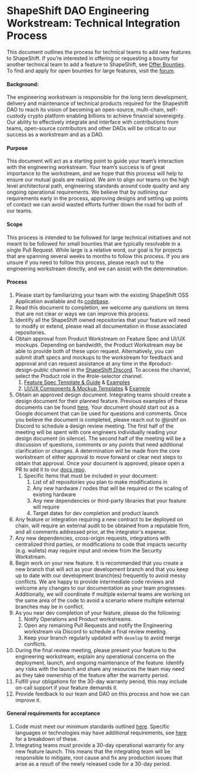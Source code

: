 # ShapeShift DAO Engineering Workstream: Technical Integration Process

This document outlines the process for technical teams to add new features to ShapeShift. If you’re interested in offering or requesting a bounty for another technical team to add a feature to ShapeShift, see [Offer Bounties](offer.md). To find and apply for open bounties for large features, visit the [forum](https://forum.shapeshift.com/tags/c/workstream-discussion/engineering/15/bounty).

#### Background:

The engineering workstream is responsible for the long term development, delivery and maintenance of technical products required for the Shapeshift DAO to reach its vision of becoming an open-source, multi-chain, self-custody crypto platform enabling billions to achieve financial sovereignty. Our ability to effectively integrate and interface with contributions from teams, open-source contributors and other DAOs will be critical to our success as a workstream and as a DAO.

#### Purpose

This document will act as a starting point to guide your team’s interaction with the engineering workstream. Your team’s success is of great importance to the workstream, and we hope that this process will help to ensure our mutual goals are realized. We aim to align our teams on the high level architectural path, engineering standards around code quality and any ongoing operational requirements. We believe that by outlining our requirements early in the process, approving designs and setting up points of contact we can avoid wasted efforts further down the road for both of our teams.

#### Scope

This process is intended to be followed for large technical initiatives and not meant to be followed for small bounties that are typically resolvable in a single Pull Request. While large is a relative word, our goal is for projects that are spanning several weeks to months to follow this process. If you are unsure if you need to follow this process, please reach out to the engineering workstream directly, and we can assist with the determination.

#### Process

1. Please start by familiarizing your team with the existing ShapeShift OSS Application available and its [codebase](https://github.com/shapeshift).
2. Read this document to completion, we welcome any questions on items that are not clear or ways we can improve this process.
3. Identify all the ShapeShift owned repositories that your feature will need to modify or extend, please read all documentation in those associated repositories.
4. Obtain approval from Product Workstream on Feature Spec and UI/UX mockups. Depending on bandwidth, the Product Workstream may be able to provide both of these upon request. Alternatively, you can submit draft specs and mockups to the workstream for feedback and approval and can request assistance at any time in the #product-design-public channel in the [ShapeShift Discord](https://discord.gg/shapeshift). To access the channel, select the Product role in the #role-selector channel.
    1. [Feature Spec Template & Guide](https://shapeshift.notion.site/Product-Feature-Spec-Template-17acd69df70e446fa5656fdaaeccf966) & [Examples](https://shapeshift.notion.site/shapeshift/Product-and-Creative-Services-Workstream-16fcd5de93334a389adc656a8bedb570)
    2. [UI/UX Components & Mockup Templates](https://www.figma.com/file/OHbVrAVaV2xQWUsq0nKzGm/ShapeShift-Library?node-id=25%3A576) & [Example](https://invis.io/WF1262ZUU2Q6)
6. Obtain an approved design document. Integrating teams should create a design document for their planned feature. Previous examples of these documents can be found [here](designs.md). Your document should start out as a Google document that can be used for questions and comments. Once you believe the document is completed, please reach out to @joshf on Discord to schedule a design review meeting. The first half of the meeting will be spent with core engineers individually reading your design document (in silence). The second half of the meeting will be a discussion of questions, comments or any points that need additional clarification or changes. A determination will be made from the core workstream of either approval to move forward or clear next steps to obtain that approval. Once your document is approved, please open a PR to add it to our [docs repo](https://github.com/shapeshift/docs).
    1. Specific Items that must be included in your document:
        1. List of all repositories you plan to make modifications in
        1. Any new hardware / nodes that will be required or the scaling of existing hardware
        1. Any new dependencies or third-party libraries that your feature will require
        1. Target dates for dev completion and product launch
7. Any feature or integration requiring a new contract to be deployed on chain, will require an external audit to be obtained from a reputable firm, and all comments addressed prior, at the integrator's expense.
8. Any new dependencies, cross-origin requests, integrations with centralized third parties, or modifications to code that impacts security (e.g. wallets) may require input and review from the Security Workstream.
9. Begin work on your new feature. It is recommended that you create a new branch that will act as your development branch and that you keep up to date with our development branch(es) frequently to avoid messy conflicts. We are happy to provide intermediate code reviews and welcome any changes to our documentation as your team progresses. Additionally, we will coordinate if multiple external teams are working on the same area of the code to avoid a scenario where multiple external branches may be in conflict.
10. As you near dev completion of your feature, please do the following:
    1. Notify Operations and Product workstreams.
    1. Open any remaining Pull Requests and notify the Engineering workstream via Discord to schedule a final review meeting.
    1. Keep your branch regularly updated with `develop` to avoid merge conflicts.
11. During the final review meeting, please present your feature to the engineering workstream, explain any operational concerns on the deployment, launch, and ongoing maintenance of the feature. Identify any risks with the launch and share any resources the team may need as they take ownership of the feature after the warranty period.
12. Fulfill your obligations for the 30-day warranty period, this may include on-call support if your feature demands it.
13. Provide feedback to our team and DAO on this process and how we can improve it. 

#### General requirements for acceptance

1. Code must meet our minimum standards outlined [here](standards.md). Specific languages or technologies may have additional requirements, see [here](standards.md) for a breakdown of these.
2. Integrating teams must provide a 30-day operational warranty for any new feature launch. This means that the integrating team will be responsible to mitigate, root cause and fix any production issues that arise as a result of the newly released code for a 30-day period.

